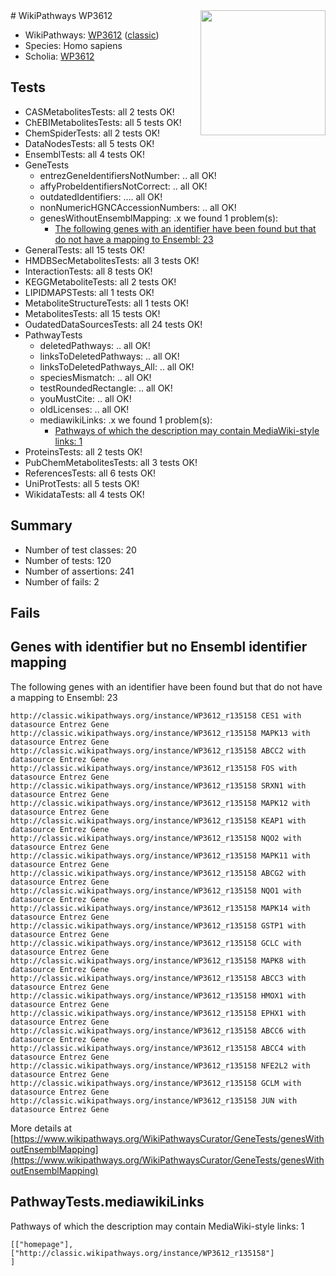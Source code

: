 <img style="float: right; width: 200px" src="https://upload.wikimedia.org/wikipedia/commons/thumb/8/83/Wplogo_with_text_500.png/640px-Wplogo_with_text_500.png" />
# WikiPathways WP3612

* WikiPathways: [WP3612](https://wikipathways.org/pathways/WP3612) ([classic](https://classic.wikipathways.org/instance/WP3612))
* Species: Homo sapiens
* Scholia: [WP3612](https://scholia.toolforge.org/wikipathways/WP3612)
## Tests
* CASMetabolitesTests: all 2 tests OK!
* ChEBIMetabolitesTests: all 5 tests OK!
* ChemSpiderTests: all 2 tests OK!
* DataNodesTests: all 5 tests OK!
* EnsemblTests: all 4 tests OK!
* GeneTests
    * entrezGeneIdentifiersNotNumber: .. all OK!
    * affyProbeIdentifiersNotCorrect: .. all OK!
    * outdatedIdentifiers: .... all OK!
    * nonNumericHGNCAccessionNumbers: .. all OK!
    * genesWithoutEnsemblMapping: .x we found 1 problem(s):
        * [The following genes with an identifier have been found but that do not have a mapping to Ensembl: 23](#c4e5432f)
* GeneralTests: all 15 tests OK!
* HMDBSecMetabolitesTests: all 3 tests OK!
* InteractionTests: all 8 tests OK!
* KEGGMetaboliteTests: all 2 tests OK!
* LIPIDMAPSTests: all 1 tests OK!
* MetaboliteStructureTests: all 1 tests OK!
* MetabolitesTests: all 15 tests OK!
* OudatedDataSourcesTests: all 24 tests OK!
* PathwayTests
    * deletedPathways: .. all OK!
    * linksToDeletedPathways: .. all OK!
    * linksToDeletedPathways_All: .. all OK!
    * speciesMismatch: .. all OK!
    * testRoundedRectangle: .. all OK!
    * youMustCite: .. all OK!
    * oldLicenses: .. all OK!
    * mediawikiLinks: .x we found 1 problem(s):
        * [Pathways of which the description may contain MediaWiki-style links: 1](#da69cf45)
* ProteinsTests: all 2 tests OK!
* PubChemMetabolitesTests: all 3 tests OK!
* ReferencesTests: all 6 tests OK!
* UniProtTests: all 5 tests OK!
* WikidataTests: all 4 tests OK!


## Summary

* Number of test classes: 20
* Number of tests: 120
* Number of assertions: 241
* Number of fails: 2

## Fails

<a name="c4e5432f" />

## Genes with identifier but no Ensembl identifier mapping

The following genes with an identifier have been found but that do not have a mapping to Ensembl: 23
```
http://classic.wikipathways.org/instance/WP3612_r135158 CES1 with datasource Entrez Gene
http://classic.wikipathways.org/instance/WP3612_r135158 MAPK13 with datasource Entrez Gene
http://classic.wikipathways.org/instance/WP3612_r135158 ABCC2 with datasource Entrez Gene
http://classic.wikipathways.org/instance/WP3612_r135158 FOS with datasource Entrez Gene
http://classic.wikipathways.org/instance/WP3612_r135158 SRXN1 with datasource Entrez Gene
http://classic.wikipathways.org/instance/WP3612_r135158 MAPK12 with datasource Entrez Gene
http://classic.wikipathways.org/instance/WP3612_r135158 KEAP1 with datasource Entrez Gene
http://classic.wikipathways.org/instance/WP3612_r135158 NQO2 with datasource Entrez Gene
http://classic.wikipathways.org/instance/WP3612_r135158 MAPK11 with datasource Entrez Gene
http://classic.wikipathways.org/instance/WP3612_r135158 ABCG2 with datasource Entrez Gene
http://classic.wikipathways.org/instance/WP3612_r135158 NQO1 with datasource Entrez Gene
http://classic.wikipathways.org/instance/WP3612_r135158 MAPK14 with datasource Entrez Gene
http://classic.wikipathways.org/instance/WP3612_r135158 GSTP1 with datasource Entrez Gene
http://classic.wikipathways.org/instance/WP3612_r135158 GCLC with datasource Entrez Gene
http://classic.wikipathways.org/instance/WP3612_r135158 MAPK8 with datasource Entrez Gene
http://classic.wikipathways.org/instance/WP3612_r135158 ABCC3 with datasource Entrez Gene
http://classic.wikipathways.org/instance/WP3612_r135158 HMOX1 with datasource Entrez Gene
http://classic.wikipathways.org/instance/WP3612_r135158 EPHX1 with datasource Entrez Gene
http://classic.wikipathways.org/instance/WP3612_r135158 ABCC6 with datasource Entrez Gene
http://classic.wikipathways.org/instance/WP3612_r135158 ABCC4 with datasource Entrez Gene
http://classic.wikipathways.org/instance/WP3612_r135158 NFE2L2 with datasource Entrez Gene
http://classic.wikipathways.org/instance/WP3612_r135158 GCLM with datasource Entrez Gene
http://classic.wikipathways.org/instance/WP3612_r135158 JUN with datasource Entrez Gene
```

More details at [https://www.wikipathways.org/WikiPathwaysCurator/GeneTests/genesWithoutEnsemblMapping](https://www.wikipathways.org/WikiPathwaysCurator/GeneTests/genesWithoutEnsemblMapping)

<a name="da69cf45" />

## PathwayTests.mediawikiLinks

Pathways of which the description may contain MediaWiki-style links: 1
```
[["homepage"],
["http://classic.wikipathways.org/instance/WP3612_r135158"]
]
```

